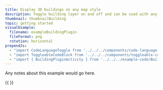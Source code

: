 ```yaml
---
title: Display 3D buildings on any map style
description: Toggle building layer on and off and can be used with any style.
thumbnail: thumbnailBuilding
topic: getting started
visualExample:
  filename: exampleBuildingPlugin
  fileFormat: png
  rotation: horizontal
prependJs:
  - "import CodeLanguageToggle from '../../../components/code-language-toggle'"
  - "import ToggleableCodeBlock from '../../../components/toggleable-code-block'"
  - "import { BuildingPluginActivity } from '../../../example-code/BuildingPluginActivity.js'"
---
```


Any notes about this example would go here. 

{{
  <CodeLanguageToggle />
  <ToggleableCodeBlock 
    codeSnippet={BuildingPluginActivity}
  />
}}
